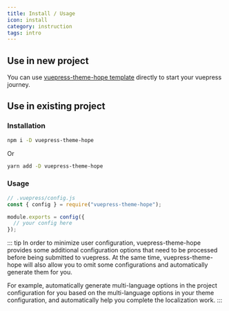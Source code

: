 ```yaml
---
title: Install / Usage
icon: install
category: instruction
tags: intro
---
```


## Use in new project

You can use [vuepress-theme-hope template](https://github.com/Mister-Hope/vuepress-theme-hope-template) directly to start your vuepress journey.

## Use in existing project

### Installation

```bash
npm i -D vuepress-theme-hope
```

Or

```bash
yarn add -D vuepress-theme-hope
```

### Usage

```js
// .vuepress/config.js
const { config } = require("vuepress-theme-hope");

module.exports = config({
  // your config here
});
```

::: tip
In order to minimize user configuration, vuepress-theme-hope provides some additional configuration options that need to be processed before being submitted to vuepress. At the same time, vuepress-theme-hope will also allow you to omit some configurations and automatically generate them for you.

For example, automatically generate multi-language options in the project configuration for you based on the multi-language options in your theme configuration, and automatically help you complete the localization work.
:::
